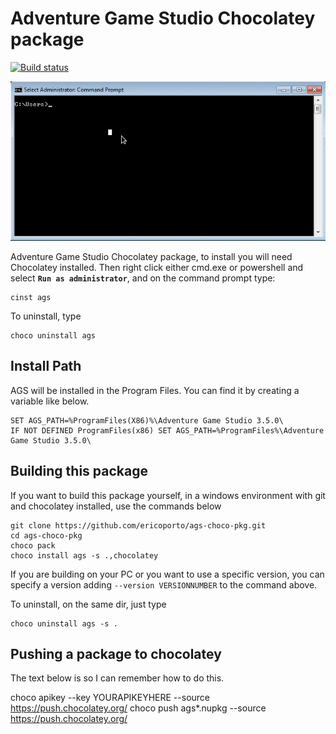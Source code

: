 ﻿# Adventure Game Studio Chocolatey package

[![Build status](https://ci.appveyor.com/api/projects/status/2b3lo589gc4imbah/branch/master?svg=true)](https://ci.appveyor.com/project/ericoporto/ags-choco-pkg/branch/master)

![](cinst_ags.gif)

Adventure Game Studio Chocolatey package, to install you will need Chocolatey 
installed. Then right click either cmd.exe or powershell and select
**`Run as administrator`**, and on the command prompt type:

    cinst ags

To uninstall, type

    choco uninstall ags

## Install Path

AGS will be installed in the Program Files. You can find it by creating a 
variable like below.

    SET AGS_PATH=%ProgramFiles(X86)%\Adventure Game Studio 3.5.0\
    IF NOT DEFINED ProgramFiles(x86) SET AGS_PATH=%ProgramFiles%\Adventure Game Studio 3.5.0\

## Building this package

If you want to build this package yourself, in a windows environment with git 
and chocolatey installed, use the commands below

    git clone https://github.com/ericoporto/ags-choco-pkg.git
    cd ags-choco-pkg
    choco pack
    choco install ags -s .,chocolatey
	
If you are building on your PC or you want to use a specific version, you can specify a version adding `--version VERSIONNUMBER` to the command above.
    
To uninstall, on the same dir, just type

    choco uninstall ags -s .
 
## Pushing a package to chocolatey

The text below is so I can remember how to do this.

choco apikey --key YOURAPIKEYHERE --source https://push.chocolatey.org/
choco push ags*.nupkg --source https://push.chocolatey.org/

